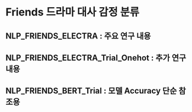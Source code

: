 # Friends 드라마 대사 감정 분류 

## NLP_FRIENDS_ELECTRA : 주요 연구 내용 <br>
## NLP_FRIENDS_ELECTRA_Trial_Onehot : 추가 연구 내용<br>
## NLP_FRIENDS_BERT_Trial : 모델 Accuracy 단순 참조용

